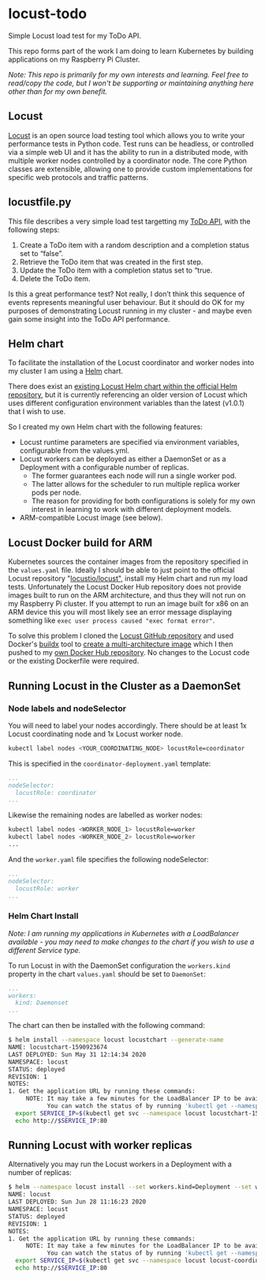 # locust-todo
Simple Locust load test for my ToDo API.

This repo forms part of the work I am doing to learn Kubernetes by building applications on my Raspberry Pi Cluster.

*Note: This repo is primarily for my own interests and learning. Feel free to read/copy the code, but I won't be supporting or maintaining anything here other than for my own benefit.*

## Locust
[Locust](https://locust.io) is an open source load testing tool which allows you to write your performance tests in Python code. Test runs can be headless, or controlled via a simple web UI and it has the ability to run in a distributed mode, with multiple worker nodes controlled by a coordinator node. The core Python classes are extensible, allowing one to provide custom implementations for specific web protocols and traffic patterns.

## locustfile.py
This file describes a very simple load test targetting my [ToDo API](https://github.com/dinofizz/todo-api-go), with the following steps:

1) Create a ToDo item with a random description and a completion status set to “false”.
2) Retrieve the ToDo item that was created in the first step.
3) Update the ToDo item with a completion status set to “true.
4) Delete the ToDo item.

Is this a great performance test? Not really, I don’t think this sequence of events represents meaningful user behaviour. But it should do OK for my purposes of demonstrating Locust running in my cluster - and maybe even gain some insight into the ToDo API performance.

## Helm chart
To facilitate the installation of the Locust coordinator and worker nodes into my cluster I am using a [Helm](https://helm.sh/) chart.

There does exist an [existing Locust Helm chart within the official Helm repository](https://github.com/helm/charts/tree/master/stable/locust), but it is currently referencing an older version of Locust which uses different configuration environment variables than the latest (v1.0.1) that I wish to use.  

So I created my own Helm chart with the following features:

* Locust runtime parameters are specified via environment variables, configurable from the values.yml.
* Locust workers can be deployed as either a DaemonSet or as a Deployment with a configurable number of replicas.
  * The former guarantees each node will run a single worker pod.
  * The latter allows for the scheduler to run multiple replica worker pods per node.
  * The reason for providing for both configurations is solely for my own interest in learning to work with different deployment models.
* ARM-compatible Locust image (see below).

## Locust Docker build for ARM
Kubernetes sources the container images from the repository specified in the `values.yaml` file. Ideally I should be able to just point to the official Locust repository "[locustio/locust"](https://hub.docker.com/r/locustio/locust), install my Helm chart and run my load tests. Unfortunately the Locust Docker Hub repository does not provide images built to run on the ARM architecture, and thus they will not run on my Raspberry Pi cluster. If you attempt to run an image built for x86 on an ARM device this you will most likely see an error message displaying something like `exec user process caused "exec format error"`.

To solve this problem I cloned the [Locust GitHub repository](https://github.com/locustio/locust) and used Docker's [buildx](https://docs.docker.com/buildx/working-with-buildx/) tool to [create a multi-architecture image](https://community.arm.com/developer/tools-software/tools/b/tools-software-ides-blog/posts/getting-started-with-docker-for-arm-on-linux) which I then pushed to my [own Docker Hub repository](https://hub.docker.com/r/dinofizz/locust). No changes to the Locust code or the existing Dockerfile were required.

## Running Locust in the Cluster as a DaemonSet

### Node labels and nodeSelector

You will need to label your nodes accordingly. There should be at least 1x Locust coordinating node and 1x Locust worker node.

```bash
kubectl label nodes <YOUR_COORDINATING_NODE> locustRole=coordinator
```

This is specified in the `coordinator-deployment.yaml` template:

```yaml
...
nodeSelector:
  locustRole: coordinator 
...
```

Likewise the remaining nodes are labelled as worker nodes:

```bash
kubectl label nodes <WORKER_NODE_1> locustRole=worker
kubectl label nodes <WORKER_NODE_2> locustRole=worker
...
```

And the `worker.yaml` file specifies the following nodeSelector:

```yaml
...
nodeSelector:
  locustRole: worker
...
```

### Helm Chart Install

*Note: I am running my applications in Kubernetes with a LoadBalancer available - you may need to make changes to the chart if you wish to use a different Service type.*

To run Locust in with the DaemonSet configuration the `workers.kind` property in the chart `values.yaml` should be set to `DaemonSet`:

```yaml
...
workers:
  kind: Daemonset 
...
```

The chart can then be installed with the following command:

```bash
$ helm install --namespace locust locustchart --generate-name
NAME: locustchart-1590923674                                          
LAST DEPLOYED: Sun May 31 12:14:34 2020
NAMESPACE: locust                                                     
STATUS: deployed                                                      
REVISION: 1                                                           
NOTES:                                                                
1. Get the application URL by running these commands:
     NOTE: It may take a few minutes for the LoadBalancer IP to be available.
           You can watch the status of by running 'kubectl get --namespace locust svc -w locustchart-1590923674-locust'
  export SERVICE_IP=$(kubectl get svc --namespace locust locustchart-1590923674-coordinator-service-web --template "{{ range (index .status.loadBalancer.ingress 0) }}{{.}}{{ end }}")
  echo http://$SERVICE_IP:80                                          

```

## Running Locust with worker replicas

Alternatively you may run the Locust workers in a Deployment with a number of replicas:

```bash
$ helm --namespace locust install --set workers.kind=Deployment --set workers.replicas=6 locust ./locustchart
NAME: locust
LAST DEPLOYED: Sun Jun 28 11:16:23 2020
NAMESPACE: locust
STATUS: deployed
REVISION: 1
NOTES:
1. Get the application URL by running these commands:
     NOTE: It may take a few minutes for the LoadBalancer IP to be available.
           You can watch the status of by running 'kubectl get --namespace locust svc -w locust-locust'
  export SERVICE_IP=$(kubectl get svc --namespace locust locust-coordinator-service-web --template "{{ range (index .status.loadBalancer.ingress 0) }}{{.}}{{ end }}")
  echo http://$SERVICE_IP:80
```

